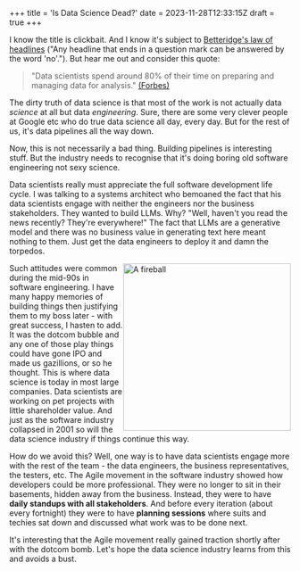 +++
title = 'Is Data Science Dead?'
date = 2023-11-28T12:33:15Z
draft = true
+++

I know the title is clickbait. And I know it's subject to [Betteridge's law of headlines](https://en.wikipedia.org/wiki/Betteridge%27s_law_of_headlines) ("Any headline that ends in a question mark can be answered by the word 'no'."). But hear me out and consider this quote:

> "Data scientists spend around 80% of their time on preparing and managing data for analysis."
> [(Forbes)](https://www.forbes.com/sites/gilpress/2016/03/23/data-preparation-most-time-consuming-least-enjoyable-data-science-task-survey-says/)
 
The dirty truth of data science is that most of the work is not actually data _science_ at all but data _engineering_.
Sure, there are some very clever people at Google etc who do true data science all day, every day. 
But for the rest of us, it's data pipelines all the way down.

Now, this is not necessarily a bad thing. Building pipelines is interesting stuff. 
But the industry needs to recognise that it's doing boring old software engineering not sexy science.

Data scientists really must appreciate the full software development life cycle.
I was talking to a systems architect who bemoaned the fact that his data scientists engage with neither the engineers nor the business stakeholders. 
They wanted to build LLMs. Why? "Well, haven't you read the news recently? They're everywhere!"
The fact that LLMs are a generative model and there was no business value in generating text here meant nothing to them.
Just get the data engineers to deploy it and damn the torpedos.

<img style="float: right;" src="/img/blog/nuclear_explosion.jpg"  width="300" title="Look what will happen to data science if it doesn't behave" alt="A fireball" >

Such attitudes were common during the mid-90s in software engineering. 
I have many happy memories of building things then justifying them to my boss later - with great success, I hasten to add. 
It was the dotcom bubble and any one of those play things could have gone IPO and made us gazillions, or so he thought. 
This is where data science is today in most large companies. Data scientists are working on pet projects with little shareholder value. 
And just as the software industry collapsed in 2001 so will the data science industry if things continue this way.


How do we avoid this?
Well, one way is to have data scientists engage more with the rest of the team - the data engineers, the business representatives, the testers, etc.
The Agile movement in the software industry showed how developers could be more professional. 
They were no longer to sit in their basements, hidden away from the business. 
Instead, they were to have **daily standups with all stakeholders**. And before every iteration (about every fortnight) they were to have **planning sessions** where suits and techies sat down and discussed what work was to be done next.

It's interesting that the Agile movement really gained traction shortly after with the dotcom bomb. Let's hope the data science industry learns from this and avoids a bust.
